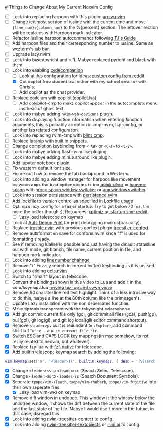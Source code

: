 [#](#) Things to Change About My Current Neovim Config
- [ ] Look into replacing harpoon with this plugin: [arrow.nvim](https://github.com/otavioschwanck/arrow.nvim)
- [ ] Change left most section of lualine with the current time and move `{line_num}:{column_num}` to the %{percent} section. The leftover section will be replaces with Harpoon mark indicator.
- [ ] Refactor lualine harpoon autocommands following [TJ's Guide](https://www.youtube.com/watch?v=ekMIIAqTZ34&list=WL&index=89)
- [ ] Add harpoon files and their corresponding number to lualine. Same as wezterm's tab bar.
- [ ] Upgrade lazy.nvim
- [ ] Look into basedpyright and ruff. Mabye replaced pyright and black with them.
- [ ] Look into enabling [codecompanion](https://github.com/olimorris/codecompanion.nvim/tree/main)
    - [ ] Look at this configuration for ideas: [custom config from reddit](https://github.com/oca159/lazyvim/blob/main/lua/plugins/codecompanion.lua)
    - [x] Get copilot free student trial either with my school email or with Chris's.
    - [ ] Add copilot as the chat provider.
- [ ] Replace codeium with copilot (copilot.lua).
    - [ ] Add [colopilot-cmp](https://github.com/zbirenbaum/copilot-cmp) to make copilot appear in the autocomplete menu insthead of ghost text.
- [ ] Look into mabye adding `nvim-web-devicons` plugin.
- [ ] Look into displaying function information when entering function arguments, this is probably an option in cmp-nvim, lsp-config, or another lsp related configuration.
- [ ] Look into replacing nvim-cmp with [blink.cmp](https://github.com/Saghen/blink.cmp).
- [ ] Replace luasnip with built in snippets.
- [ ] Change completion keybinding from `<TAB>` or `<C-a>` to `<C-y>`.
- [ ] Look into mabye adding flash.nvim like pluging.
- [ ] Look into mabye adding mini.surround like plugin.
- [ ] Add jupyter notebook plugin.
- [ ] Fix wezterm default font size.
- [ ] Figure out how to remove the tab background in Wezterm.
- [ ] Look into adding a window manager for harpoon like movement between apps the best option seems to be: [quick silver](https://github.com/quicksilver/Quicksilver) or [hammer spoon](https://github.com/Hammerspoon/hammerspoon) with [proco spoon window switcher](https://github.com/Porco-Rosso/PorcoSpoon/tree/main) or [app window switcher](https://www.hammerspoon.org/Spoons/AppWindowSwitcher.html#bindHotkeys).
- [ ] Look into session persistance with [persistence.nvim](https://github.com/folke/persistence.nvim)
- [ ] Add lockfile to version control as specified in [Lockfile usage](https://lazy.folke.io/usage/lockfile)
- [ ] Optimize lazy config for a faster startup. Try to get below 70 ms, the more the better though :), Resources: [optimizing startup time reddit](https://www.reddit.com/r/neovim/comments/117zfq2/optimizing_my_startup_time/).
    - [ ] Lazy load telescope on keymap
- [ ] Look at [Auto Debug Print](https://github.com/andrewferrier/debugprint.nvim) for print debugging macros(basically).
- [ ] Replace [trouble.nvim](https://github.com/folke/trouble.nvim) with previous context plugin [treesitter-context](https://github.com/nvim-treesitter/nvim-treesitter-context)
- [ ] Remove autoformat on save for conform.nvim since "<leader>f" is used for formatting already.
- [ ] See if removing lualine is possible and just having the default statusline but with mode, git branch, file name, current position in file, and harpoon mark indicatior.
- [ ] Look into adding [line number chahnge](https://github.com/sethen/line-number-change-mode.nvim)
- [ ] Remove "<leader>/"(Fuzzily search in current buffer) keybinding as it is unused.
- [ ] Look into adding [octo.nvim](https://github.com/pwntester/octo.nvim)
- [ ] Switch to "smart" layout in telescope.
- [ ] Convert the bindings shown in this video to Lua and add it in the core/keymaps.lua [moving text up and down video](https://www.youtube.com/watch?v=gNyNm5DsQ88&t=6s)
- [ ] Remove 90 charater line red text highlight. Think of a less intrusive way to do this, mabye a line at the 80th column like the primeagen's.
- [ ] Update Lazy installation with the non depercated function.
- [ ] Make tiptools transperant with the tokyonight colorscheme.
- [x] Add git commit current file only (gc), git commit all files (gca), push(gp), pull(gpl), git log(gl), and git log local(gll) editor command shortcuts.
- [x] Remove `<leader>pv` as it is redundant to `:Explore`, add command shortcut for `:e .` and `:e current file dir`.
- [x] Switch ESC and CAPS LOCK key mappings(in mac somehow, its not really related to neovim, but whatever).
- [x] Replace fzy-lua with [fzf-native](https://github.com/nvim-telescope/telescope-fzf-native.nvim) for telescope.
- [x] Add builtin telescope keymap search by adding the following:
```lua
vim.keymap.set('n', '<leader>sk', builtin.keymaps, { desc = '[S]earch [K]eymaps' })
```
- [x] Change `<leader>ss` to `<leader>st` (Search Select Telescope).
- [x] Change `<leader>ds` to `<leader>ss` (Search Document Symbols).
- [x] Seperate `tpope/vim-sleuth`, `tpope/vim-rhubarb`, `tpope/vim-fugitive` into their own seperate files.
    - [x] Lazy load vim-wiki on keymap
- [x] Remove diff window in undotree. This window is the window below the undotree window, it shows the diff between the current state of the file and the last state of the file. Mabye I would use it more in the future, in that case, disregad this
- [x] Look into adding [nvim-treesitter-context](https://github.com/nvim-treesitter/nvim-treesitter-context) to config.
- [x] Look into adding [nvim-treesitter-textobjects](https://github.com/nvim-treesitter/nvim-treesitter-textobjects) or [mini.ai](https://github.com/echasnovski/mini.ai) to config.
